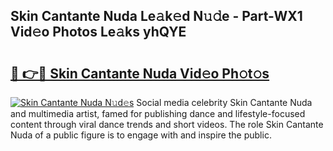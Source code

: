 ## Skin Cantante Nuda Le𝚊k𝚎d N𝚞𝚍e - Part-WX1 Vid𝚎o Photos Le𝚊ks yhQYE

# <h2><a href="http://fbeggkq.evod.top/?m=Skin+Cantante+Nuda">🔗 👉🔴 Skin Cantante Nuda Vid𝚎o Ph𝚘t𝚘s</a></h2>

[![Skin Cantante Nuda N𝚞d𝚎s](https://i.imgur.com/8V9OHl7.gif)](http://fbeggkq.evod.top/?m=Skin+Cantante+Nuda)
Social media celebrity Skin Cantante Nuda and multimedia artist, famed for publishing dance and lifestyle-focused content through viral dance trends and short videos. The role Skin Cantante Nuda of a public figure is to engage with and inspire the public. 

